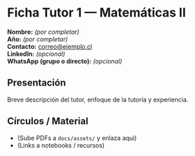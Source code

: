 # Ficha Tutor 1 — Matemáticas II

**Nombre:** _(por completar)_  
**Año:** _(por completar)_  
**Contacto:** [correo@ejemplo.cl](mailto:correo@ejemplo.cl)  
**LinkedIn:** _(opcional)_  
**WhatsApp (grupo o directo):** _(opcional)_

## Presentación
Breve descripción del tutor, enfoque de la tutoría y experiencia.

## Círculos / Material
- (Sube PDFs a `docs/assets/` y enlaza aquí)
- (Links a notebooks / recursos)

